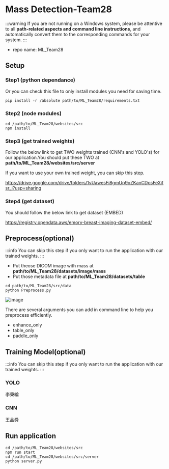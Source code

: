 # Mass Detection-Team28
:::warning
If you are not running on a Windows system, please be attentive to all **path-related aspects and command line instructions**, and automatically convert them to the corresponding commands for your system.
:::

* repo name: ML_Team28

## Setup

### Step1 (python dependance)
Or you can check this file to only install modules you need for saving time.

```
pip install -r /absolute path/to/ML_Team28/requirements.txt
```


### Step2 (node modules)

```
cd /path/to/ML_Team28/websites/src
npm install
```

### Step3 (get trained weights)
Follow the below link to get TWO weights trained (CNN's and YOLO's) for our application.You should put these TWO at **path/to/ML_Team28/websites/src/server**

If you want to use your own trained weight, you can skip this step.

https://drive.google.com/drive/folders/1vUawesFi8gmUp9oZKanCDosFeXifsr_i?usp=sharing

### Step4 (get dataset)
You should follow the below link to get dataset (EMBED)

https://registry.opendata.aws/emory-breast-imaging-dataset-embed/

## Preprocess(optional)
:::info
You can skip this step if you only want to run the application with our trained weights.
:::
* Put theose DICOM image with mass at **path/to/ML_Team28/datasets/image/mass**
* Put those metadata file at **path/to/ML_Team28/datasets/table**

```
cd path/to/ML_Team28/src/data
python Preprocess.py
```

![image](https://hackmd.io/_uploads/B1sP9lQFa.png)

There are several arguments you can add in command line to help you preprocess efficiently.
* enhance_only
* table_only
* paddle_only


## Training Model(optional)
:::info
You can skip this step if you only want to run the application with our trained weights.
:::
### YOLO
李秉綸

### CNN
王品舜

## Run application

```
cd /path/to/ML_Team28/websites/src
npm run start
cd /path/to/ML_Team28/websites/src/server
python server.py
```